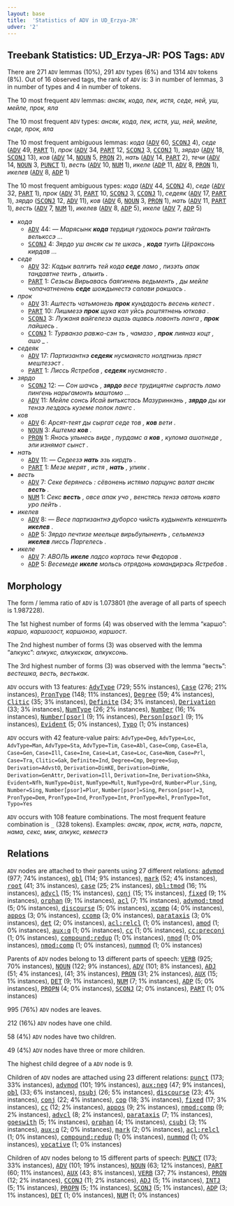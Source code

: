 ```yaml
---
layout: base
title:  'Statistics of ADV in UD_Erzya-JR'
udver: '2'
---
```


## Treebank Statistics: UD_Erzya-JR: POS Tags: `ADV`

There are 271 `ADV` lemmas (10%), 291 `ADV` types (6%) and 1314 `ADV` tokens (8%).
Out of 16 observed tags, the rank of `ADV` is: 3 in number of lemmas, 3 in number of types and 4 in number of tokens.

The 10 most frequent `ADV` lemmas: <em>ансяк, кода, пек, истя, седе, ней, уш, мейле, прок, яла</em>

The 10 most frequent `ADV` types:  <em>ансяк, кода, пек, истя, уш, ней, мейле, седе, прок, яла</em>

The 10 most frequent ambiguous lemmas: <em>кода</em> (<tt><a href="myv_jr-pos-ADV.html">ADV</a></tt> 60, <tt><a href="myv_jr-pos-SCONJ.html">SCONJ</a></tt> 4), <em>седе</em> (<tt><a href="myv_jr-pos-ADV.html">ADV</a></tt> 49, <tt><a href="myv_jr-pos-PART.html">PART</a></tt> 1), <em>прок</em> (<tt><a href="myv_jr-pos-ADV.html">ADV</a></tt> 34, <tt><a href="myv_jr-pos-PART.html">PART</a></tt> 12, <tt><a href="myv_jr-pos-SCONJ.html">SCONJ</a></tt> 3, <tt><a href="myv_jr-pos-CCONJ.html">CCONJ</a></tt> 1), <em>зярдо</em> (<tt><a href="myv_jr-pos-ADV.html">ADV</a></tt> 18, <tt><a href="myv_jr-pos-SCONJ.html">SCONJ</a></tt> 13), <em>ков</em> (<tt><a href="myv_jr-pos-ADV.html">ADV</a></tt> 14, <tt><a href="myv_jr-pos-NOUN.html">NOUN</a></tt> 5, <tt><a href="myv_jr-pos-PRON.html">PRON</a></tt> 2), <em>нать</em> (<tt><a href="myv_jr-pos-ADV.html">ADV</a></tt> 14, <tt><a href="myv_jr-pos-PART.html">PART</a></tt> 2), <em>течи</em> (<tt><a href="myv_jr-pos-ADV.html">ADV</a></tt> 14, <tt><a href="myv_jr-pos-NOUN.html">NOUN</a></tt> 3, <tt><a href="myv_jr-pos-PUNCT.html">PUNCT</a></tt> 1), <em>весть</em> (<tt><a href="myv_jr-pos-ADV.html">ADV</a></tt> 10, <tt><a href="myv_jr-pos-NUM.html">NUM</a></tt> 1), <em>икеле</em> (<tt><a href="myv_jr-pos-ADP.html">ADP</a></tt> 11, <tt><a href="myv_jr-pos-ADV.html">ADV</a></tt> 8, <tt><a href="myv_jr-pos-PRON.html">PRON</a></tt> 1), <em>икелев</em> (<tt><a href="myv_jr-pos-ADV.html">ADV</a></tt> 8, <tt><a href="myv_jr-pos-ADP.html">ADP</a></tt> 1)

The 10 most frequent ambiguous types:  <em>кода</em> (<tt><a href="myv_jr-pos-ADV.html">ADV</a></tt> 44, <tt><a href="myv_jr-pos-SCONJ.html">SCONJ</a></tt> 4), <em>седе</em> (<tt><a href="myv_jr-pos-ADV.html">ADV</a></tt> 32, <tt><a href="myv_jr-pos-PART.html">PART</a></tt> 1), <em>прок</em> (<tt><a href="myv_jr-pos-ADV.html">ADV</a></tt> 31, <tt><a href="myv_jr-pos-PART.html">PART</a></tt> 10, <tt><a href="myv_jr-pos-SCONJ.html">SCONJ</a></tt> 3, <tt><a href="myv_jr-pos-CCONJ.html">CCONJ</a></tt> 1), <em>седеяк</em> (<tt><a href="myv_jr-pos-ADV.html">ADV</a></tt> 17, <tt><a href="myv_jr-pos-PART.html">PART</a></tt> 1), <em>зярдо</em> (<tt><a href="myv_jr-pos-SCONJ.html">SCONJ</a></tt> 12, <tt><a href="myv_jr-pos-ADV.html">ADV</a></tt> 11), <em>ков</em> (<tt><a href="myv_jr-pos-ADV.html">ADV</a></tt> 6, <tt><a href="myv_jr-pos-NOUN.html">NOUN</a></tt> 3, <tt><a href="myv_jr-pos-PRON.html">PRON</a></tt> 1), <em>нать</em> (<tt><a href="myv_jr-pos-ADV.html">ADV</a></tt> 11, <tt><a href="myv_jr-pos-PART.html">PART</a></tt> 1), <em>весть</em> (<tt><a href="myv_jr-pos-ADV.html">ADV</a></tt> 7, <tt><a href="myv_jr-pos-NUM.html">NUM</a></tt> 1), <em>икелев</em> (<tt><a href="myv_jr-pos-ADV.html">ADV</a></tt> 8, <tt><a href="myv_jr-pos-ADP.html">ADP</a></tt> 5), <em>икеле</em> (<tt><a href="myv_jr-pos-ADV.html">ADV</a></tt> 7, <tt><a href="myv_jr-pos-ADP.html">ADP</a></tt> 5)


* <em>кода</em>
  * <tt><a href="myv_jr-pos-ADV.html">ADV</a></tt> 44: <em>― Марясынк <b>кода</b> тердиця гудокось ранги тайганть велькссэ ...</em>
  * <tt><a href="myv_jr-pos-SCONJ.html">SCONJ</a></tt> 4: <em>Зярдо уш ансяк сы те шкась , <b>кода</b> туить Цёраксонь кирдав ...</em>
* <em>седе</em>
  * <tt><a href="myv_jr-pos-ADV.html">ADV</a></tt> 32: <em>Кадык валгить тей кода <b>седе</b> ламо , пизэть апак тандавтне теить , алыить .</em>
  * <tt><a href="myv_jr-pos-PART.html">PART</a></tt> 1: <em>Сезьсы Вирьавась баягинень ведьменть , ды мейле чопачатненень <b>седе</b> шождынестэ салави ракшась .</em>
* <em>прок</em>
  * <tt><a href="myv_jr-pos-ADV.html">ADV</a></tt> 31: <em>Аштесть чатьмонезь <b>прок</b> кундадость весень келест .</em>
  * <tt><a href="myv_jr-pos-PART.html">PART</a></tt> 10: <em>Лишмезэ <b>прок</b> щука кал уйсь роштятнень юткова .</em>
  * <tt><a href="myv_jr-pos-SCONJ.html">SCONJ</a></tt> 3: <em>Лужаня вайгелезэ ацазь ацавсь ловонть ланга , <b>прок</b> лайшесь .</em>
  * <tt><a href="myv_jr-pos-CCONJ.html">CCONJ</a></tt> 1: <em>Турванзо равжо-сэн ть , чамазо , <b>прок</b> лияназ коцт , ашо _ .</em>
* <em>седеяк</em>
  * <tt><a href="myv_jr-pos-ADV.html">ADV</a></tt> 17: <em>Партизантнэ <b>седеяк</b> нусманясто нолдтнизь пряст мештезэст .</em>
  * <tt><a href="myv_jr-pos-PART.html">PART</a></tt> 1: <em>Лиссь Ястребов , <b>седеяк</b> нусманясто .</em>
* <em>зярдо</em>
  * <tt><a href="myv_jr-pos-SCONJ.html">SCONJ</a></tt> 12: <em>― Сон шачсь , <b>зярдо</b> весе трудицятне сыргасть ламо пингень нарьгамонть маштомо ...</em>
  * <tt><a href="myv_jr-pos-ADV.html">ADV</a></tt> 11: <em>Мейле сонсь Исай витькстась Мазуриннэнь , <b>зярдо</b> ды ки тензэ лездась куземе полок лангс .</em>
* <em>ков</em>
  * <tt><a href="myv_jr-pos-ADV.html">ADV</a></tt> 6: <em>Арсят-теят ды сыргат седе тов , <b>ков</b> вети .</em>
  * <tt><a href="myv_jr-pos-NOUN.html">NOUN</a></tt> 3: <em>Аштема <b>ков</b> .</em>
  * <tt><a href="myv_jr-pos-PRON.html">PRON</a></tt> 1: <em>Янось ульнесь виде , пурдамс а <b>ков</b> , кулома ашотнеде , эли изнямот сынст .</em>
* <em>нать</em>
  * <tt><a href="myv_jr-pos-ADV.html">ADV</a></tt> 11: <em>― Седеезэ <b>нать</b> эзь кирдть .</em>
  * <tt><a href="myv_jr-pos-PART.html">PART</a></tt> 1: <em>Мезе мерят , истя , <b>нать</b> , улияк .</em>
* <em>весть</em>
  * <tt><a href="myv_jr-pos-ADV.html">ADV</a></tt> 7: <em>Секе берянесь : сёвонень истямо парцунс валат ансяк <b>весть</b> .</em>
  * <tt><a href="myv_jr-pos-NUM.html">NUM</a></tt> 1: <em>Секс <b>весть</b> , овсе апак учо , венстясь тензэ овтонь кавто уро пейть .</em>
* <em>икелев</em>
  * <tt><a href="myv_jr-pos-ADV.html">ADV</a></tt> 8: <em>― Весе партизантнэ дуборсо чийсть кудыненть кенкшенть <b>икелев</b> .</em>
  * <tt><a href="myv_jr-pos-ADP.html">ADP</a></tt> 5: <em>Зярдо печтизе меельце вирьбулыненть , сельмензэ <b>икелев</b> лиссь Паргелесь .</em>
* <em>икеле</em>
  * <tt><a href="myv_jr-pos-ADV.html">ADV</a></tt> 7: <em>АВОЛЬ <b>икеле</b> ладсо кортась течи Федоров .</em>
  * <tt><a href="myv_jr-pos-ADP.html">ADP</a></tt> 5: <em>Весемеде <b>икеле</b> мольсь отрядонь командирэсь Ястребов .</em>

## Morphology

The form / lemma ratio of `ADV` is 1.073801 (the average of all parts of speech is 1.987228).

The 1st highest number of forms (4) was observed with the lemma “каршо”: <em>каршо, каршозост, каршонзо, каршост</em>.

The 2nd highest number of forms (3) was observed with the lemma “алкукс”: <em>алкукс, алкукскак, алкуксонь</em>.

The 3rd highest number of forms (3) was observed with the lemma “весть”: <em>вестешка, весть, вестькак</em>.

`ADV` occurs with 13 features: <tt><a href="myv_jr-feat-AdvType.html">AdvType</a></tt> (729; 55% instances), <tt><a href="myv_jr-feat-Case.html">Case</a></tt> (276; 21% instances), <tt><a href="myv_jr-feat-PronType.html">PronType</a></tt> (148; 11% instances), <tt><a href="myv_jr-feat-Degree.html">Degree</a></tt> (59; 4% instances), <tt><a href="myv_jr-feat-Clitic.html">Clitic</a></tt> (35; 3% instances), <tt><a href="myv_jr-feat-Definite.html">Definite</a></tt> (34; 3% instances), <tt><a href="myv_jr-feat-Derivation.html">Derivation</a></tt> (33; 3% instances), <tt><a href="myv_jr-feat-NumType.html">NumType</a></tt> (26; 2% instances), <tt><a href="myv_jr-feat-Number.html">Number</a></tt> (16; 1% instances), <tt><a href="myv_jr-feat-Number-psor.html">Number[psor]</a></tt> (9; 1% instances), <tt><a href="myv_jr-feat-Person-psor.html">Person[psor]</a></tt> (9; 1% instances), <tt><a href="myv_jr-feat-Evident.html">Evident</a></tt> (5; 0% instances), <tt><a href="myv_jr-feat-Typo.html">Typo</a></tt> (1; 0% instances)

`ADV` occurs with 42 feature-value pairs: `AdvType=Deg`, `AdvType=Loc`, `AdvType=Man`, `AdvType=Sta`, `AdvType=Tim`, `Case=Abl`, `Case=Comp`, `Case=Ela`, `Case=Gen`, `Case=Ill`, `Case=Ine`, `Case=Lat`, `Case=Loc`, `Case=Nom`, `Case=Prl`, `Case=Tra`, `Clitic=Gak`, `Definite=Ind`, `Degree=Cmp`, `Degree=Sup`, `Derivation=AdvstO`, `Derivation=DimKE`, `Derivation=DimNe`, `Derivation=GenAttr`, `Derivation=Ill`, `Derivation=Ine`, `Derivation=Shka`, `Evident=Nfh`, `NumType=Dist`, `NumType=Mult`, `NumType=Ord`, `Number=Plur,Sing`, `Number=Sing`, `Number[psor]=Plur`, `Number[psor]=Sing`, `Person[psor]=3`, `PronType=Dem`, `PronType=Ind`, `PronType=Int`, `PronType=Rel`, `PronType=Tot`, `Typo=Yes`

`ADV` occurs with 108 feature combinations.
The most frequent feature combination is `_` (328 tokens).
Examples: <em>ансяк, прок, истя, нать, парсте, нама, секс, мик, алкукс, кеместэ</em>


## Relations

`ADV` nodes are attached to their parents using 27 different relations: <tt><a href="myv_jr-dep-advmod.html">advmod</a></tt> (977; 74% instances), <tt><a href="myv_jr-dep-obl.html">obl</a></tt> (114; 9% instances), <tt><a href="myv_jr-dep-mark.html">mark</a></tt> (52; 4% instances), <tt><a href="myv_jr-dep-root.html">root</a></tt> (41; 3% instances), <tt><a href="myv_jr-dep-case.html">case</a></tt> (25; 2% instances), <tt><a href="myv_jr-dep-obl-tmod.html">obl:tmod</a></tt> (16; 1% instances), <tt><a href="myv_jr-dep-advcl.html">advcl</a></tt> (15; 1% instances), <tt><a href="myv_jr-dep-conj.html">conj</a></tt> (15; 1% instances), <tt><a href="myv_jr-dep-fixed.html">fixed</a></tt> (9; 1% instances), <tt><a href="myv_jr-dep-orphan.html">orphan</a></tt> (9; 1% instances), <tt><a href="myv_jr-dep-acl.html">acl</a></tt> (7; 1% instances), <tt><a href="myv_jr-dep-advmod-tmod.html">advmod:tmod</a></tt> (5; 0% instances), <tt><a href="myv_jr-dep-discourse.html">discourse</a></tt> (5; 0% instances), <tt><a href="myv_jr-dep-xcomp.html">xcomp</a></tt> (4; 0% instances), <tt><a href="myv_jr-dep-appos.html">appos</a></tt> (3; 0% instances), <tt><a href="myv_jr-dep-ccomp.html">ccomp</a></tt> (3; 0% instances), <tt><a href="myv_jr-dep-parataxis.html">parataxis</a></tt> (3; 0% instances), <tt><a href="myv_jr-dep-det.html">det</a></tt> (2; 0% instances), <tt><a href="myv_jr-dep-acl-relcl.html">acl:relcl</a></tt> (1; 0% instances), <tt><a href="myv_jr-dep-amod.html">amod</a></tt> (1; 0% instances), <tt><a href="myv_jr-dep-aux-q.html">aux:q</a></tt> (1; 0% instances), <tt><a href="myv_jr-dep-cc.html">cc</a></tt> (1; 0% instances), <tt><a href="myv_jr-dep-cc-preconj.html">cc:preconj</a></tt> (1; 0% instances), <tt><a href="myv_jr-dep-compound-redup.html">compound:redup</a></tt> (1; 0% instances), <tt><a href="myv_jr-dep-nmod.html">nmod</a></tt> (1; 0% instances), <tt><a href="myv_jr-dep-nmod-comp.html">nmod:comp</a></tt> (1; 0% instances), <tt><a href="myv_jr-dep-nummod.html">nummod</a></tt> (1; 0% instances)

Parents of `ADV` nodes belong to 13 different parts of speech: <tt><a href="myv_jr-pos-VERB.html">VERB</a></tt> (925; 70% instances), <tt><a href="myv_jr-pos-NOUN.html">NOUN</a></tt> (122; 9% instances), <tt><a href="myv_jr-pos-ADV.html">ADV</a></tt> (101; 8% instances), <tt><a href="myv_jr-pos-ADJ.html">ADJ</a></tt> (51; 4% instances),  (41; 3% instances), <tt><a href="myv_jr-pos-PRON.html">PRON</a></tt> (31; 2% instances), <tt><a href="myv_jr-pos-AUX.html">AUX</a></tt> (15; 1% instances), <tt><a href="myv_jr-pos-DET.html">DET</a></tt> (9; 1% instances), <tt><a href="myv_jr-pos-NUM.html">NUM</a></tt> (7; 1% instances), <tt><a href="myv_jr-pos-ADP.html">ADP</a></tt> (5; 0% instances), <tt><a href="myv_jr-pos-PROPN.html">PROPN</a></tt> (4; 0% instances), <tt><a href="myv_jr-pos-SCONJ.html">SCONJ</a></tt> (2; 0% instances), <tt><a href="myv_jr-pos-PART.html">PART</a></tt> (1; 0% instances)

995 (76%) `ADV` nodes are leaves.

212 (16%) `ADV` nodes have one child.

58 (4%) `ADV` nodes have two children.

49 (4%) `ADV` nodes have three or more children.

The highest child degree of a `ADV` node is 9.

Children of `ADV` nodes are attached using 23 different relations: <tt><a href="myv_jr-dep-punct.html">punct</a></tt> (173; 33% instances), <tt><a href="myv_jr-dep-advmod.html">advmod</a></tt> (101; 19% instances), <tt><a href="myv_jr-dep-aux-neg.html">aux:neg</a></tt> (47; 9% instances), <tt><a href="myv_jr-dep-obl.html">obl</a></tt> (33; 6% instances), <tt><a href="myv_jr-dep-nsubj.html">nsubj</a></tt> (26; 5% instances), <tt><a href="myv_jr-dep-discourse.html">discourse</a></tt> (23; 4% instances), <tt><a href="myv_jr-dep-conj.html">conj</a></tt> (22; 4% instances), <tt><a href="myv_jr-dep-cop.html">cop</a></tt> (18; 3% instances), <tt><a href="myv_jr-dep-fixed.html">fixed</a></tt> (17; 3% instances), <tt><a href="myv_jr-dep-cc.html">cc</a></tt> (12; 2% instances), <tt><a href="myv_jr-dep-appos.html">appos</a></tt> (9; 2% instances), <tt><a href="myv_jr-dep-nmod-comp.html">nmod:comp</a></tt> (9; 2% instances), <tt><a href="myv_jr-dep-advcl.html">advcl</a></tt> (8; 2% instances), <tt><a href="myv_jr-dep-parataxis.html">parataxis</a></tt> (7; 1% instances), <tt><a href="myv_jr-dep-goeswith.html">goeswith</a></tt> (5; 1% instances), <tt><a href="myv_jr-dep-orphan.html">orphan</a></tt> (4; 1% instances), <tt><a href="myv_jr-dep-csubj.html">csubj</a></tt> (3; 1% instances), <tt><a href="myv_jr-dep-aux-q.html">aux:q</a></tt> (2; 0% instances), <tt><a href="myv_jr-dep-mark.html">mark</a></tt> (2; 0% instances), <tt><a href="myv_jr-dep-acl-relcl.html">acl:relcl</a></tt> (1; 0% instances), <tt><a href="myv_jr-dep-compound-redup.html">compound:redup</a></tt> (1; 0% instances), <tt><a href="myv_jr-dep-nummod.html">nummod</a></tt> (1; 0% instances), <tt><a href="myv_jr-dep-vocative.html">vocative</a></tt> (1; 0% instances)

Children of `ADV` nodes belong to 15 different parts of speech: <tt><a href="myv_jr-pos-PUNCT.html">PUNCT</a></tt> (173; 33% instances), <tt><a href="myv_jr-pos-ADV.html">ADV</a></tt> (101; 19% instances), <tt><a href="myv_jr-pos-NOUN.html">NOUN</a></tt> (63; 12% instances), <tt><a href="myv_jr-pos-PART.html">PART</a></tt> (60; 11% instances), <tt><a href="myv_jr-pos-AUX.html">AUX</a></tt> (43; 8% instances), <tt><a href="myv_jr-pos-VERB.html">VERB</a></tt> (37; 7% instances), <tt><a href="myv_jr-pos-PRON.html">PRON</a></tt> (12; 2% instances), <tt><a href="myv_jr-pos-CCONJ.html">CCONJ</a></tt> (11; 2% instances), <tt><a href="myv_jr-pos-ADJ.html">ADJ</a></tt> (5; 1% instances), <tt><a href="myv_jr-pos-INTJ.html">INTJ</a></tt> (5; 1% instances), <tt><a href="myv_jr-pos-PROPN.html">PROPN</a></tt> (5; 1% instances), <tt><a href="myv_jr-pos-SCONJ.html">SCONJ</a></tt> (5; 1% instances), <tt><a href="myv_jr-pos-ADP.html">ADP</a></tt> (3; 1% instances), <tt><a href="myv_jr-pos-DET.html">DET</a></tt> (1; 0% instances), <tt><a href="myv_jr-pos-NUM.html">NUM</a></tt> (1; 0% instances)

